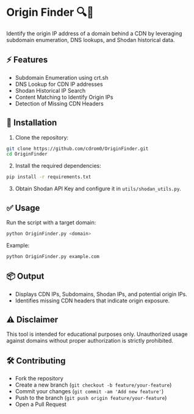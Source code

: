# Origin Finder 🔍🚀

Identify the origin IP address of a domain behind a CDN by leveraging subdomain enumeration, DNS lookups, and Shodan historical data.

## ⚡️ Features

* Subdomain Enumeration using crt.sh
* DNS Lookup for CDN IP addresses
* Shodan Historical IP Search
* Content Matching to Identify Origin IPs
* Detection of Missing CDN Headers

## 🚀 Installation

1. Clone the repository:

```bash
git clone https://github.com/cdrom0/OriginFinder.git
cd OriginFinder
```

2. Install the required dependencies:

```bash
pip install -r requirements.txt
```

3. Obtain Shodan API Key and configure it in `utils/shodan_utils.py`.

## ✅ Usage

Run the script with a target domain:

```bash
python OriginFinder.py <domain>
```

Example:

```bash
python OriginFinder.py example.com
```

## 📦 Output

* Displays CDN IPs, Subdomains, Shodan IPs, and potential origin IPs.
* Identifies missing CDN headers that indicate origin exposure.

## ⚠️ Disclaimer

This tool is intended for educational purposes only. Unauthorized usage against domains without proper authorization is strictly prohibited.

## 🛠️ Contributing

* Fork the repository
* Create a new branch (`git checkout -b feature/your-feature`)
* Commit your changes (`git commit -am 'Add new feature'`)
* Push to the branch (`git push origin feature/your-feature`)
* Open a Pull Request
